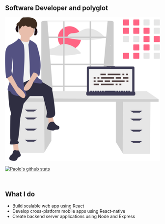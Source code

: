 ## **Software Developer and polyglot** 

<img width="600" src="readme-1.svg"/>

</br>

[![Paolo's github stats](https://github-readme-stats.vercel.app/api?username=PaoloDiBello)](https://github.com/anuraghazra/github-readme-stats)



</br>

## **What I do**

- Build scalable web app using React
- Develop cross-platform mobile apps using React-native
- Create backend server applications using Node and Express
